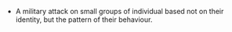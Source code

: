- A military attack on small groups of individual based not on their identity, but the pattern of their behaviour.